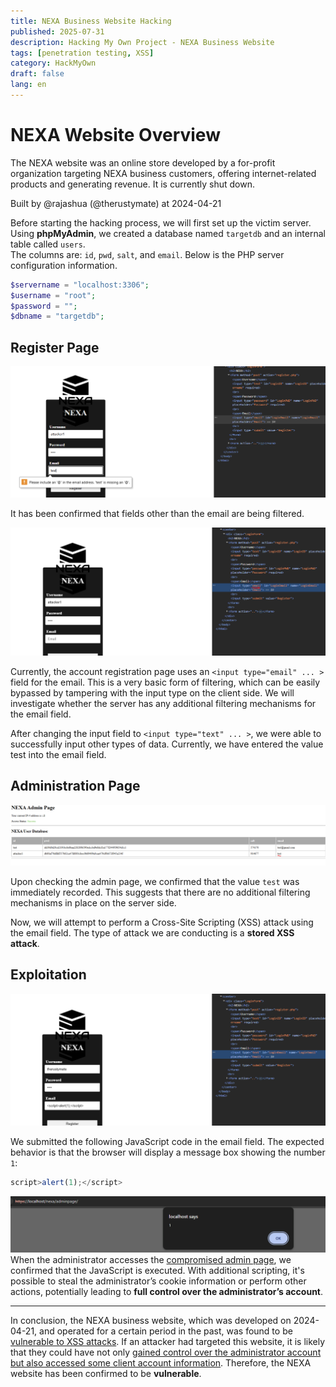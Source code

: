 ```yaml
---
title: NEXA Business Website Hacking
published: 2025-07-31
description: Hacking My Own Project - NEXA Business Website
tags: [penetration testing, XSS]
category: HackMyOwn
draft: false
lang: en
---
```


# NEXA Website Overview
The NEXA website was an online store developed by a for-profit organization targeting NEXA business customers, offering internet-related products and generating revenue. It is currently shut down.

Built by @rajashua (@therustymate) at 2024-04-21

Before starting the hacking process, we will first set up the victim server.<br>
Using **phpMyAdmin**, we created a database named `targetdb` and an internal table called `users`.<br>
The columns are: `id`, `pwd`, `salt`, and `email`. Below is the PHP server configuration information.<br>

```php
$servername = "localhost:3306";
$username = "root";
$password = "";
$dbname = "targetdb";
```

## Register Page
![denied](./email%20denied.png)

It has been confirmed that fields other than the email are being filtered.

![register page](./register%20email%20field.png)

Currently, the account registration page uses an `<input type="email" ... >` field for the email. This is a very basic form of filtering, which can be easily bypassed by tampering with the input type on the client side. We will investigate whether the server has any additional filtering mechanisms for the email field.

After changing the input field to `<input type="text" ... >`, we were able to successfully input other types of data. Currently, we have entered the value test into the email field.

## Administration Page
![adminpage](./adminpage.png)

Upon checking the admin page, we confirmed that the value `test` was immediately recorded. This suggests that there are no additional filtering mechanisms in place on the server side.

Now, we will attempt to perform a Cross-Site Scripting (XSS) attack using the email field. The type of attack we are conducting is a **stored XSS attack**.

## Exploitation
![attack](./exploit.png)

We submitted the following JavaScript code in the email field. The expected behavior is that the browser will display a message box showing the number `1`:
```js
script>alert(1);</script>
```

![completed](./attack%20completed.png)
When the administrator accesses the <ins>compromised admin page</ins>, we confirmed that the JavaScript is executed. With additional scripting, it's possible to steal the administrator’s cookie information or perform other actions, potentially leading to **full control over the administrator’s account**.

---

In conclusion, the NEXA business website, which was developed on 2024-04-21, and operated for a certain period in the past, was found to be <ins>vulnerable to XSS attacks</ins>. If an attacker had targeted this website, it is likely that they could have not only <ins>gained control over the administrator account but also accessed some client account information</ins>. Therefore, the NEXA website has been confirmed to be **vulnerable**.